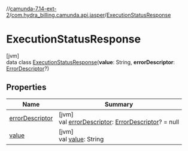 //[camunda-7.14-ext-2](../../../index.md)/[com.hydra_billing.camunda.api.jasper](../index.md)/[ExecutionStatusResponse](index.md)

# ExecutionStatusResponse

[jvm]\
data class [ExecutionStatusResponse](index.md)(**value**: String, **errorDescriptor**: [ErrorDescriptor](../-error-descriptor/index.md)?)

## Properties

| Name | Summary |
|---|---|
| [errorDescriptor](error-descriptor.md) | [jvm]<br>val [errorDescriptor](error-descriptor.md): [ErrorDescriptor](../-error-descriptor/index.md)? = null |
| [value](value.md) | [jvm]<br>val [value](value.md): String |
